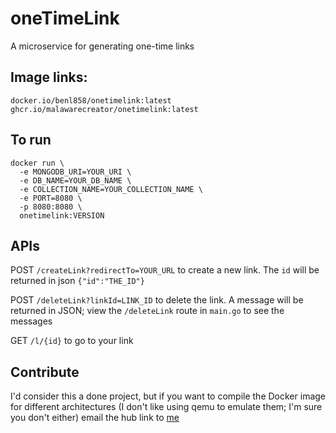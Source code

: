 # oneTimeLink
A microservice for generating one-time links<br>

## Image links:
`docker.io/benl858/onetimelink:latest`
`ghcr.io/malawarecreator/onetimelink:latest`

## To run
```shell 
docker run \
  -e MONGODB_URI=YOUR_URI \
  -e DB_NAME=YOUR_DB_NAME \
  -e COLLECTION_NAME=YOUR_COLLECTION_NAME \
  -e PORT=8080 \
  -p 8080:8080 \
  onetimelink:VERSION
```

## APIs
POST `/createLink?redirectTo=YOUR_URL` to create a new link. The `id` will be returned in json `{"id":"THE_ID"}`<br>

POST `/deleteLink?linkId=LINK_ID` to delete the link. A message will be returned in JSON; view the `/deleteLink` route in `main.go` to see the messages<br>

GET `/l/{id}` to go to your link<br>

## Contribute
I'd consider this a done project, but if you want to compile the Docker image for different architectures (I don't like using qemu to emulate them; I'm sure you don't either) email the hub link to [me](mailto:bl5572@pleasantonusd.net)
